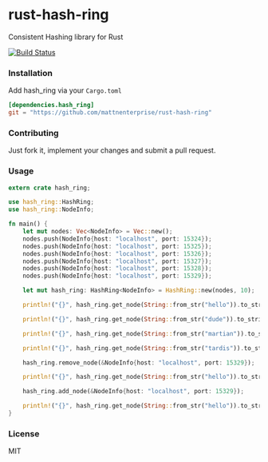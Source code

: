rust-hash-ring
================

Consistent Hashing library for Rust

[![Build Status](https://travis-ci.org/mattnenterprise/rust-hash-ring.svg)](https://travis-ci.org/mattnenterprise/rust-hash-ring)

### Installation

Add hash_ring via your `Cargo.toml`
```toml
[dependencies.hash_ring]
git = "https://github.com/mattnenterprise/rust-hash-ring"
```

### Contributing
 Just fork it, implement your changes and submit a pull request.

### Usage
```rs
extern crate hash_ring;

use hash_ring::HashRing;
use hash_ring::NodeInfo;

fn main() {
    let mut nodes: Vec<NodeInfo> = Vec::new();
    nodes.push(NodeInfo{host: "localhost", port: 15324});
    nodes.push(NodeInfo{host: "localhost", port: 15325});
    nodes.push(NodeInfo{host: "localhost", port: 15326});
    nodes.push(NodeInfo{host: "localhost", port: 15327});
    nodes.push(NodeInfo{host: "localhost", port: 15328});
    nodes.push(NodeInfo{host: "localhost", port: 15329});

    let mut hash_ring: HashRing<NodeInfo> = HashRing::new(nodes, 10);

    println!("{}", hash_ring.get_node(String::from_str("hello")).to_string());

    println!("{}", hash_ring.get_node(String::from_str("dude")).to_string());

    println!("{}", hash_ring.get_node(String::from_str("martian")).to_string());

    println!("{}", hash_ring.get_node(String::from_str("tardis")).to_string());

    hash_ring.remove_node(&NodeInfo{host: "localhost", port: 15329});

    println!("{}", hash_ring.get_node(String::from_str("hello")).to_string());

    hash_ring.add_node(&NodeInfo{host: "localhost", port: 15329});

    println!("{}", hash_ring.get_node(String::from_str("hello")).to_string());
}
```

### License

MIT